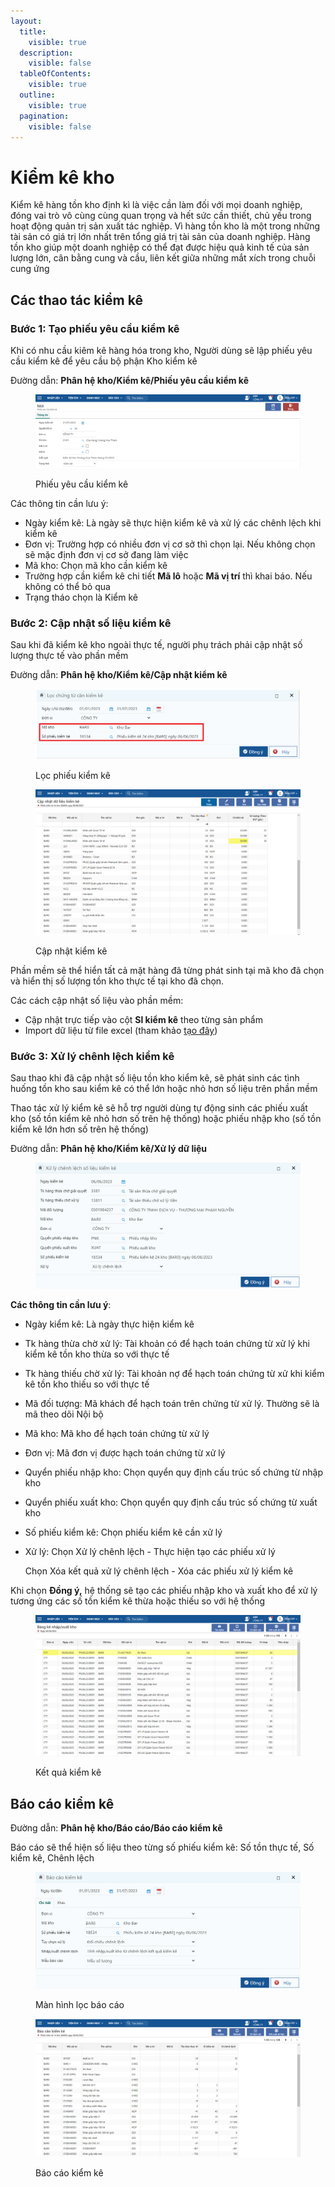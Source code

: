 ```yaml
---
layout:
  title:
    visible: true
  description:
    visible: false
  tableOfContents:
    visible: true
  outline:
    visible: true
  pagination:
    visible: false
---
```


# Kiểm kê kho

Kiểm kê hàng tồn kho định kì là việc cần làm đối với mọi doanh nghiệp, đóng vai trò vô cùng cùng quan trọng và hết sức cần thiết, chủ yếu trong hoạt động quản trị sản xuất tác nghiệp. Vì hàng tồn kho là một trong những tài sản có giá trị lớn nhất trên tổng giá trị tài sản của doanh nghiệp. Hàng tồn kho giúp một doanh nghiệp có thể đạt được hiệu quả kinh tế của sản lượng lớn, cân bằng cung và cầu, liên kết giữa những mắt xích trong chuỗi cung ứng

## Các thao tác kiểm kê

### Bước 1: Tạo phiếu yêu cầu kiểm kê

Khi có nhu cầu kiêm kê hàng hóa trong kho, Người dùng sẽ lập phiếu yêu cầu kiểm kê để yêu cầu bộ phận Kho kiểm kê

Đường dẫn: **Phân hệ kho/Kiểm kê/Phiếu yêu cầu kiểm kê**

<figure><img src="../../.gitbook/assets/yckk.PNG" alt=""><figcaption><p>Phiếu yêu cầu kiểm kê</p></figcaption></figure>

Các thông tin cần lưu ý:

* Ngày kiểm kê: Là ngày sẽ thực hiện kiểm kê và xử lý các chênh lệch khi kiểm kê
* Đơn vị: Trường hợp có nhiều đơn vị cơ sở thì chọn lại. Nếu không chọn sẽ mặc định đơn vị cơ sở  đang làm việc
* Mã kho: Chọn mã kho cần kiểm kê
* Trường hợp cần kiểm kê chi tiết **Mã lô** hoặc **Mã vị trí** thì khai báo. Nếu không có thể bỏ qua
* Trạng tháo chọn là Kiểm kê

### Bước 2: Cập nhật số liệu kiểm kê

Sau khi đã kiểm kê kho ngoài thực tế, người phụ trách phải cập nhật số lượng thực tế vào phần mềm

Đường dẫn: **Phân hệ kho/Kiểm kê/Cập nhật kiểm kê**

<figure><img src="../../.gitbook/assets/loccnkk.png" alt=""><figcaption><p>Lọc phiếu kiểm kê</p></figcaption></figure>

<figure><img src="../../.gitbook/assets/cnkk.PNG" alt=""><figcaption><p>Cập nhật kiểm kê</p></figcaption></figure>

Phần mềm sẽ thể hiển tất cả mặt hàng đã từng phát sinh tại mã kho đã chọn và hiển thị số lượng tồn kho thực tế tại kho đã chọn.

Các cách cập nhật số liệu vào phần mềm:

* Cập nhật trực tiếp vào cột **Sl kiểm kê** theo từng sản phẩm
* Import dữ liệu từ file excel (tham khảo [tạo đây](http://127.0.0.1:5000/s/rcD7ImF1NXzNzFohN8p5/import-du-lieu-tu-excel-vao-chuong-trinh))

### Bước 3: Xử lý chênh lệch kiểm kê

Sau thao khi đã cập nhật số liệu tồn kho kiểm kê, sẽ phát sinh các tình huống tồn kho sau kiểm kê có thể lớn hoặc nhỏ hơn số liệu trên phần mềm

Thao tác xử lý kiểm kê sẽ hỗ trợ người dùng tự động sinh các phiếu xuất kho (số tồn kiểm kê nhỏ hơn số trên hệ thống) hoặc phiếu nhập kho (số tồn kiểm kê lớn hơn số trên hệ thống)

Đường dẫn: **Phân hệ kho/Kiểm kê/Xử lý dữ liệu**

<figure><img src="../../.gitbook/assets/xlkk.PNG" alt=""><figcaption></figcaption></figure>

**Các thông tin cần lưu ý**:

* Ngày kiểm kê: Là ngày thực hiện kiểm kê
* Tk hàng thừa chờ xử lý: Tài khoản có để hạch toán chứng từ xử lý khi kiểm kê tồn kho thừa so với thực tế&#x20;
* Tk hàng thiếu chờ xử lý: Tài khoản nợ để hạch toán chứng từ xử khi kiểm kê tồn kho thiếu so với thực tế
* Mã đối tượng: Mã khách để hạch toán trên chứng từ xử lý. Thường sẽ là mã theo dõi Nội bộ&#x20;
* Mã kho: Mã kho để hạch toán chứng từ xử lý&#x20;
* Đơn vị: Mã đơn vị được hạch toán chứng từ xử lý&#x20;
* Quyển phiếu nhập kho: Chọn quyển quy định cấu trúc số chứng từ nhập kho
* &#x20;Quyển phiếu xuất kho: Chọn quyển quy định cấu trúc số chứng từ xuất kho
* Số phiếu kiểm kê: Chọn phiếu kiểm kê cần xử lý
*   &#x20;Xử lý: Chọn Xử lý chênh lệch - Thực hiện tạo các phiếu xử lý

    &#x20;           Chọn Xóa kết quả xử lý chênh lệch - Xóa các phiếu xử lý kiểm kê

Khi chọn **Đồng ý,** hệ thống sẽ tạo các phiếu nhập kho và xuất kho để xử lý tương ứng các số tồn kiểm kê thừa hoặc thiếu so với hệ thống

<figure><img src="../../.gitbook/assets/kqkk.PNG" alt=""><figcaption><p>Kết quả kiểm kê</p></figcaption></figure>

## Báo cáo kiểm kê

Đường dẫn: **Phân hệ kho/Báo cáo/Báo cáo kiểm kê**

Báo cáo sẽ thể hiện số liệu theo từng số phiếu kiểm kê: Số tồn thực tế, Số kiểm kê, Chênh lệch

<figure><img src="../../.gitbook/assets/bckk.PNG" alt=""><figcaption><p>Màn hình lọc báo cáo</p></figcaption></figure>

<figure><img src="../../.gitbook/assets/bckk1.PNG" alt=""><figcaption><p>Báo cáo kiểm kê</p></figcaption></figure>

